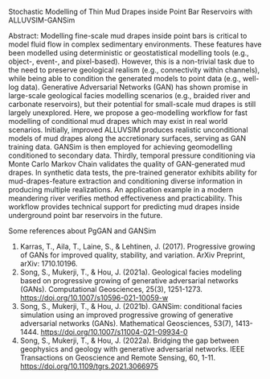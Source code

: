 Stochastic Modelling of Thin Mud Drapes inside Point Bar Reservoirs with ALLUVSIM-GANSim

Abstract: Modelling fine-scale mud drapes inside point bars is critical to model fluid flow in complex sedimentary environments. These features have been modelled using deterministic or geostatistical modelling tools (e.g., object-, event-, and pixel-based). However, this is a non-trivial task due to the need to preserve geological realism (e.g., connectivity within channels), while being able to condition the generated models to point data (e.g., well-log data). Generative Adversarial Networks (GAN) has shown promise in large-scale geological facies modelling scenarios (e.g., braided river and carbonate reservoirs), but their potential for small-scale mud drapes is still largely unexplored. Here, we propose a geo-modelling workflow for fast modelling of conditional mud drapes which may exist in real world scenarios. Initially, improved ALLUVSIM produces realistic unconditional models of mud drapes along the accretionary surfaces, serving as GAN training data. GANSim is then employed for achieving geomodelling conditioned to secondary data. Thirdly, temporal pressure conditioning via Monte Carlo Markov Chain validates the quality of GAN-generated mud drapes. In synthetic data tests, the pre-trained generator exhibits ability for mud-drapes-feature extraction and conditioning diverse information in producing multiple realizations. An application example in a modern meandering river verifies method effectiveness and practicability. This workflow provides technical support for predicting mud drapes inside underground point bar reservoirs in the future.

Some references about PgGAN and GANSim
1. Karras, T., Aila, T., Laine, S., & Lehtinen, J. (2017). Progressive growing of GANs for improved quality, stability, and variation. ArXiv Preprint, arXiv: 1710.10196.
2. Song, S., Mukerji, T., & Hou, J. (2021a). Geological facies modeling based on progressive growing of generative adversarial networks (GANs). Computational Geosciences, 25(3), 1251-1273. https://doi.org/10.1007/s10596-021-10059-w
3. Song, S., Mukerji, T., & Hou, J. (2021b). GANSim: conditional facies simulation using an improved progressive growing of generative adversarial networks (GANs). Mathematical Geosciences, 53(7), 1413-1444. https://doi.org/10.1007/s11004-021-09934-0
4. Song, S., Mukerji, T., & Hou, J. (2022a). Bridging the gap between geophysics and geology with generative adversarial networks. IEEE Transactions on Geoscience and Remote Sensing, 60, 1-11. https://doi.org/10.1109/tgrs.2021.3066975

